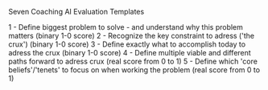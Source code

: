 Seven Coaching AI Evaluation Templates

1 - Define biggest problem to solve - and understand why this problem matters (binary 1-0 score)
2 - Recognize the key constraint to adress ('the crux') (binary 1-0 score)
3 - Define exactly what to accomplish today to adress the crux (binary 1-0 score)
4 - Define multiple viable and different paths forward to adress crux (real score from 0 to 1)
5 - Define which 'core beliefs'/'tenets' to focus on when working the problem (real score from 0 to 1)